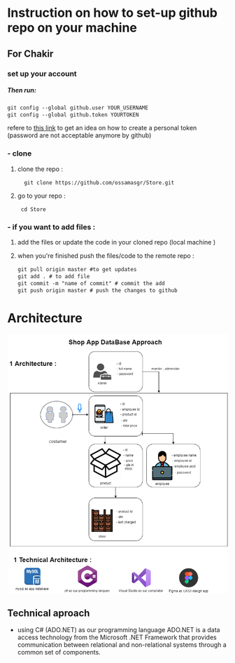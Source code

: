 # Instruction on how to set-up github repo on your machine 
  ## For Chakir
  
  ### set up your account 
  
  ##### Then run:

    git config --global github.user YOUR_USERNAME
    git config --global github.token YOURTOKEN

  refere to [this link](https://docs.github.com/en/authentication/keeping-your-account-and-data-secure/creating-a-personal-access-token) to get an idea on how to create a personal token (password are not acceptable anymore by github)
  ### - clone 

1. clone the repo : 

         git clone https://github.com/ossamasgr/Store.git 

2. go to your repo : 

        cd Store 

  ### - if you want to add files : 
  1. add the files or update the code in your cloned repo (local machine )
  2. when you're finished push the files/code to the remote repo : 
         
         git pull origin master #to get updates
         git add . # to add file 
         git commit -m "name of commit" # commit the add 
         git push origin master # push the changes to github
      
                                
                                
   # Architecture 
   ![arch](/architecture/store.png)
   ## Technical aproach 
- using C# (ADO.NET)  as our programming language 
      ADO.NET is a data access technology from the Microsoft .NET Framework that provides communication between relational and non-relational systems through a common set of components.

